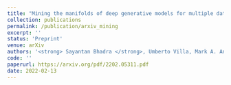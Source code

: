 ```yaml
---
title: "Mining the manifolds of deep generative models for multiple data-consistent solutions of ill-posed tomographic imaging problems"
collection: publications
permalink: /publication/arxiv_mining
excerpt: ''
status: 'Preprint'
venue: arXiv
authors: '<strong> Sayantan Bhadra </strong>, Umberto Villa, Mark A. Anastasio'
code: ''
paperurl: https://arxiv.org/pdf/2202.05311.pdf
date: 2022-02-13
---
```

